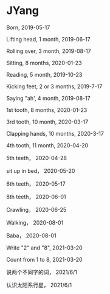 # JYang

Born, 2019-05-17

Lifting head, 1 month, 2019-06-17

Rolling over, 3 month, 2019-08-17

Sitting, 8 months, 2020-01-23

Reading, 5 month, 2019-10-23

Kicking feet, 2 or 3 months, 2019-7-17

Saying "ah', 4 month, 2019-08-17

1st tooth, 8 months, 2020-01-23

3rd tooth, 10 month, 2020-03-17

Clapping hands, 10 months, 2020-3-17

4th tooth, 11 month,  2020-04-20

5th teeth， 2020-04-28

sit up in bed， 2020-05-20

6th teeth， 2020-05-17

8th teeth， 2020-06-01

Crawling， 2020-06-25

Walking， 2020-08-01

Baba， 2020-08-01


Write "2" and "8", 2021-03-20

Count from 1 to 8, 2021-03-20

说两个不同字的词， 2021/6/1

认识太阳系行星， 2021/6/1

